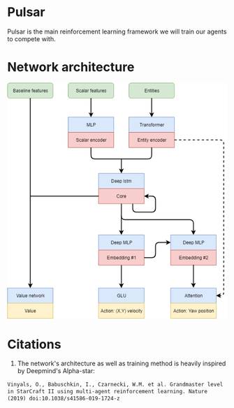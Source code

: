 # Pulsar
Pulsar is the main reinforcement learning framework we will train our agents to compete with.

# Network architecture
![Pulsar](https://github.com/HKU-ICRA/Pulsar/blob/master/architecture/pulsar_architecture.png)

# Citations
1. The network's architecture as well as training method is heavily inspired by Deepmind's Alpha-star:
```
Vinyals, O., Babuschkin, I., Czarnecki, W.M. et al. Grandmaster level in StarCraft II using multi-agent reinforcement learning. Nature (2019) doi:10.1038/s41586-019-1724-z
```
